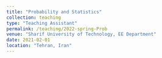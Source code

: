 ```yaml
---
title: "Probability and Statistics"
collection: teaching
type: "Teaching Assistant"
permalink: /teaching/2022-spring-Prob
venue: "Sharif University of Technology, EE Department"
date: 2021-02-01
location: "Tehran, Iran"
---
```

